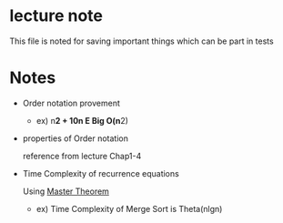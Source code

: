 # lecture note

This file is noted for saving important things which can be part in tests 


# Notes

- Order notation provement

  - ex) n**2 + 10n  E  Big O(n**2)

- properties of Order notation

  reference from lecture Chap1-4

- Time Complexity of recurrence equations

  Using [Master Theorem](https://en.wikipedia.org/wiki/Master_theorem_(analysis_of_algorithms))

  - ex) Time Complexity of Merge Sort is Theta(nlgn)
